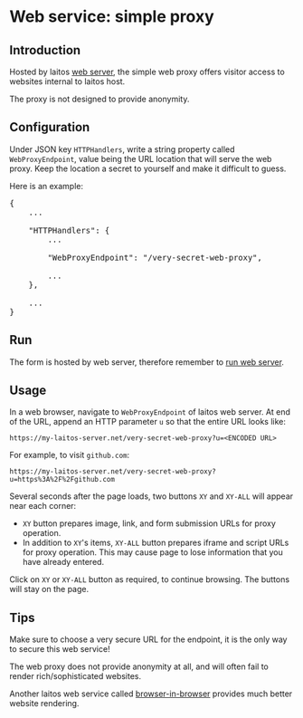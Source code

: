 # Web service: simple proxy

## Introduction
Hosted by laitos [web server](https://github.com/HouzuoGuo/laitos/wiki/Daemon:-web-server), the simple web proxy offers
visitor access to websites internal to laitos host.

The proxy is not designed to provide anonymity.

## Configuration
Under JSON key `HTTPHandlers`, write a string property called `WebProxyEndpoint`, value being the URL location that will
serve the web proxy. Keep the location a secret to yourself and make it difficult to guess.

Here is an example:
<pre>
{
    ...

    "HTTPHandlers": {
        ...

        "WebProxyEndpoint": "/very-secret-web-proxy",

        ...
    },

    ...
}
</pre>

## Run
The form is hosted by web server, therefore remember to [run web server](https://github.com/HouzuoGuo/laitos/wiki/Daemon:-web-server#run).

## Usage
In a web browser, navigate to `WebProxyEndpoint` of laitos web server. At end of the URL, append an HTTP parameter `u`
so that the entire URL looks like:

    https://my-laitos-server.net/very-secret-web-proxy?u=<ENCODED URL>

For example, to visit `github.com`:

    https://my-laitos-server.net/very-secret-web-proxy?u=https%3A%2F%2Fgithub.com

Several seconds after the page loads, two buttons `XY` and `XY-ALL` will appear near each corner:
- `XY` button prepares image, link, and form submission URLs for proxy operation.
- In addition to `XY`'s items, `XY-ALL` button prepares iframe and script URLs for proxy operation. This may cause page
  to lose information that you have already entered.

Click on `XY` or `XY-ALL` button as required, to continue browsing. The buttons will stay on the page.

## Tips
Make sure to choose a very secure URL for the endpoint, it is the only way to secure this web service!

The web proxy does not provide anonymity at all, and will often fail to render rich/sophisticated websites.

Another laitos web service called [browser-in-browser](https://github.com/HouzuoGuo/laitos/wiki/Web-service:-browser-in-browser)
provides much better website rendering.